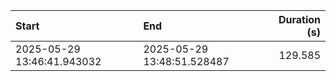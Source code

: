 | Start                      | End                        |   Duration (s) |
|:---------------------------|:---------------------------|---------------:|
| 2025-05-29 13:46:41.943032 | 2025-05-29 13:48:51.528487 |        129.585 |